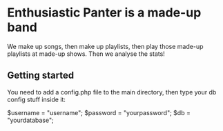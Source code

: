 # Enthusiastic Panter is a made-up band

We make up songs, then make up playlists, then play those made-up playlists at made-up shows. Then we analyse the stats!

## Getting started

You need to add a config.php file to the main directory, then type your db config stuff inside it:


	
$username = "username";
$password = "yourpassword";
$db = "yourdatabase";

